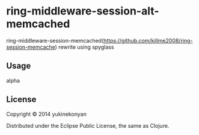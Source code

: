 # ring-middleware-session-alt-memcached

ring-middleware-session-memcached(https://github.com/killme2008/ring-session-memcache) rewrite using spyglass

## Usage

alpha

## License

Copyright © 2014 yukinekonyan

Distributed under the Eclipse Public License, the same as Clojure.

